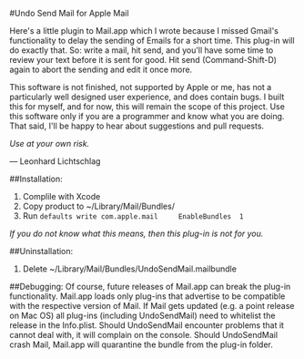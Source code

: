 #Undo Send Mail for Apple Mail

Here's a little plugin to Mail.app which I wrote because I missed Gmail's functionality to delay the sending of Emails for a short time.
This plug-in will do exactly that.
So: write a mail, hit send, and you'll have some time to review your text before it is sent for good. 
Hit send (Command-Shift-D) again to abort the sending and edit it once more.

This software is not finished, not supported by Apple or me, has not a particularly well designed user experience, and does contain bugs.
I built this for myself, and for now, this will remain the scope of this project. 
Use this software only if you are a programmer and know what you are doing.
That said, I'll be happy to hear about suggestions and pull requests.

*Use at your own risk.*

— Leonhard Lichtschlag <br />


##Installation:
1. Complile with Xcode
2. Copy product to ~/Library/Mail/Bundles/
3. Run `defaults write com.apple.mail     EnableBundles  1`

*If you do not know what this means, then this plug-in is not for you.*

##Uninstallation:
1. Delete ~/Library/Mail/Bundles/UndoSendMail.mailbundle


##Debugging:
Of course, future releases of Mail.app can break the plug-in functionality.
Mail.app loads only plug-ins that advertise to be compatible with the respective version of Mail. If Mail gets updated (e.g. a point release on Mac OS) all plug-ins (including UndoSendMail) need to whitelist the release in the Info.plist.
Should UndoSendMail encounter problems that it cannot deal with, it will complain on the console.
Should UndoSendMail crash Mail, Mail.app will quarantine the bundle from the plug-in folder.
